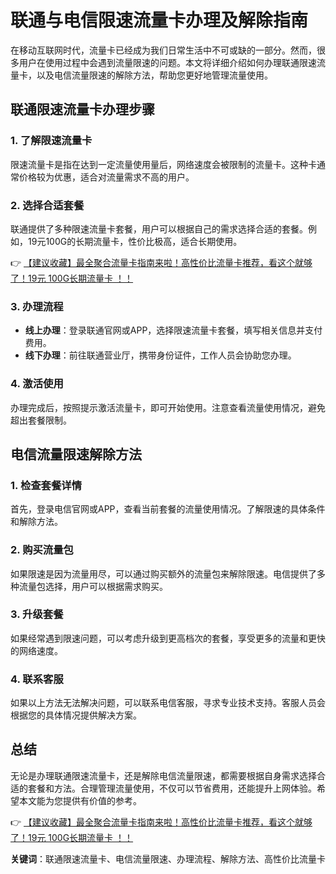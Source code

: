 # 联通与电信限速流量卡办理及解除指南

在移动互联网时代，流量卡已经成为我们日常生活中不可或缺的一部分。然而，很多用户在使用过程中会遇到流量限速的问题。本文将详细介绍如何办理联通限速流量卡，以及电信流量限速的解除方法，帮助您更好地管理流量使用。

## 联通限速流量卡办理步骤

### 1. 了解限速流量卡
限速流量卡是指在达到一定流量使用量后，网络速度会被限制的流量卡。这种卡通常价格较为优惠，适合对流量需求不高的用户。

### 2. 选择合适套餐
联通提供了多种限速流量卡套餐，用户可以根据自己的需求选择合适的套餐。例如，19元100G的长期流量卡，性价比极高，适合长期使用。

👉 [【建议收藏】最全聚合流量卡指南来啦！高性价比流量卡推荐，看这个就够了！19元 100G长期流量卡 ！！](https://bit.ly/Liuliangka)

### 3. 办理流程
- **线上办理**：登录联通官网或APP，选择限速流量卡套餐，填写相关信息并支付费用。
- **线下办理**：前往联通营业厅，携带身份证件，工作人员会协助您办理。

### 4. 激活使用
办理完成后，按照提示激活流量卡，即可开始使用。注意查看流量使用情况，避免超出套餐限制。

## 电信流量限速解除方法

### 1. 检查套餐详情
首先，登录电信官网或APP，查看当前套餐的流量使用情况。了解限速的具体条件和解除方法。

### 2. 购买流量包
如果限速是因为流量用尽，可以通过购买额外的流量包来解除限速。电信提供了多种流量包选择，用户可以根据需求购买。

### 3. 升级套餐
如果经常遇到限速问题，可以考虑升级到更高档次的套餐，享受更多的流量和更快的网络速度。

### 4. 联系客服
如果以上方法无法解决问题，可以联系电信客服，寻求专业技术支持。客服人员会根据您的具体情况提供解决方案。

## 总结
无论是办理联通限速流量卡，还是解除电信流量限速，都需要根据自身需求选择合适的套餐和方法。合理管理流量使用，不仅可以节省费用，还能提升上网体验。希望本文能为您提供有价值的参考。

👉 [【建议收藏】最全聚合流量卡指南来啦！高性价比流量卡推荐，看这个就够了！19元 100G长期流量卡 ！！](https://bit.ly/Liuliangka)

**关键词**：联通限速流量卡、电信流量限速、办理流程、解除方法、高性价比流量卡